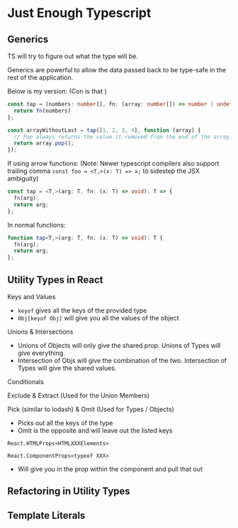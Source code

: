 # Just Enough Typescript

## Generics

TS will try to figure out what the type will be.

Generics are powerful to allow the data passed back to be type-safe in the rest of the application.

Below is my version: (Con is that )

```ts
const tap = (numbers: number[], fn: (array: number[]) => number | undefined ) => {
  return fn(numbers)
};

const arrayWithoutLast = tap([1, 2, 3, 4], function (array) {
  // Pop always returns the value it removed from the end of the array.
  return array.pop();
});
```

If using arrow functions: (Note: Newer typescript compilers also support trailing comma `const foo = <T,>(x: T) => x;` to sidestep the JSX ambiguity)

```ts
const tap = <T,>(arg: T, fn: (x: T) => void): T => {
  fn(arg);
  return arg;
};
```

In normal functions:

```ts
function tap<T,>(arg: T, fn: (x: T) => void): T {
  fn(arg);
  return arg;
};
```

## Utility Types in React

Keys and Values

- `keyof` gives all the keys of the provided type
- `Obj[keyof Obj]` will give you all the values of the object

Unions & Intersections

- Unions of Objects will only give the shared prop. Unions of Types will give everything.
- Intersection of Objs will give the combination of the two. Intersection of Types will give the shared values.

Conditionals

Exclude & Extract (Used for the Union Members)

Pick (similar to lodash) & Omit (Used for Types / Objects)

- Picks out all the keys of the type
- Omit is the opposite and will leave out the listed keys

`React.HTMLProps<HTMLXXXElements>`

`React.ComponentProps<typeof XXX>`

- Will give you in the prop within the component and pull that out

## Refactoring in Utility Types

## Template Literals


